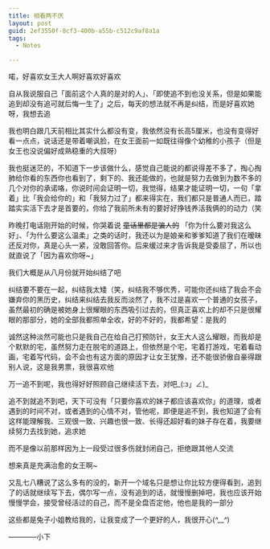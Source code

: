 ```yaml
---
title: 相看两不厌
layout: post
guid: 2ef3550f-8cf3-400b-a55b-c512c9af8a1a
tags:
  - Notes

---
```


喏，好喜欢女王大人啊好喜欢好喜欢

自从我说服自己「面前这个人真的是对的人」、「即使追不到也没关系，但是如果能追到却没有追可就后悔一生了」之后，每天的想法就不再是纠结，而是好喜欢她呀，我想去追

我也明白跟几天前相比其实什么都没有变，我依然没有长高5厘米，也没有变得好看一点点，说话还是带着嘲讽脸，在女王面前一如既往得像个幼稚的小孩子（但是女王也没说偏好成熟稳重的大叔呀）

我也挺迷茫的，不知道下一步该做什么，感觉自己能说的都说得差不多了，掏心掏肺给你看的东西你也看到了，剩下的、我还能做的，也就是努力去做到为数不多的几个对你的承诺咯，你说时间会证明一切，我觉得，结果才能证明一切，一句「拿着」比「我会给你的」和「我努力过了」都来得实在，我们都只是普通人而已，踏踏实实活下去才是首要的，你给了我前所未有的要好好挣钱养活我俩的的动力（笑

昨晚打电话刚开始的时候，你哭着说  <s>童话里都是骗人的</s>  「你为什么要对我这么好」、「为什么要这么温柔」之类的话时，我还以为是娘亲和爹爹知道了我们在暧昧还反对你，真是心头一紧，没敢回答你。后来缓过来才告诉我是受委屈了，所以也就直说了「因为喜欢你呀~」

我们大概是从八月份就开始纠结了吧

纠结要不要在一起，纠结我太矮（笑，纠结我不够优秀，可能你还纠结了我会不会嫌弃你的黑历史，纠结来纠结去我反而淡然了，我不过是喜欢一个普通的女孩子，虽然最初的确是被她身上很耀眼的东西吸引过去的，但真正喜欢上的却不只是很耀眼的那部分，她的全部我都照单全收，好的不好的，我都希望：是我的

诚然这种淡然可能也只是我自己在给自己打预防针，女王大人这么耀眼，而我却是个默默的宅，虽然努力走在脱宅的道路上，但依然是个宅，宅着打游戏，宅着看动画，宅着写代码，会不会也有这方面的原因才让女王犹豫，还不能很骄傲自豪得跟别人说，这是我男票，我很喜欢他

万一追不到呢，我也得好好照顾自己继续活下去，对吧_(:з」∠)_

追不到就追不到吧，天下可没有「只要你喜欢的妹子都应该喜欢你」的道理，或者遇到的时间不对，或者遇到的心情不对，管他呢，即便是追不到，我也知道了会有这样能理解我、三观很一致、兴趣也很一致、长得还超好看的妹子存在着，我要继续努力去找到她，追求她

而不是像以前那样因为上一段受过很多伤就封闭自己，拒绝跟其他人交流

想来真是充满治愈的女王啊~

又乱七八糟说了这么多有的没的，新开一个域名只是想让你比较方便得看到，追到了的话就继续写下去，偶尔写一点，没有追到的话，就慢慢删掉吧，我也应该开始慢慢学会，接受曾经活过的自己，而不是全盘否定他，他也是我的一部分

这些都是兔子小姐教给我的，让我变成了一个更好的人，我很开心(*^__^*) 

————小下
